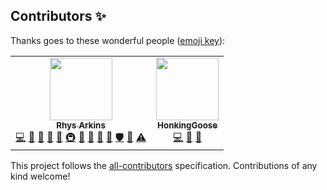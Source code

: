 
## Contributors ✨

Thanks goes to these wonderful people ([emoji key](https://allcontributors.org/docs/en/emoji-key)):

<!-- ALL-CONTRIBUTORS-LIST:START - Do not remove or modify this section -->
<!-- prettier-ignore-start -->
<!-- markdownlint-disable -->
<table>
  <tr>
    <td align="center"><a href="https://renovatebot.com/"><img src="https://avatars.githubusercontent.com/u/6311784?v=4?s=100" width="100px;" alt=""/><br /><sub><b>Rhys Arkins</b></sub></a><br /><a href="https://github.com/HonkingGoose/ renovate-contributors-cli/commits?author=rarkins" title="Code">💻</a> <a href="https://github.com/HonkingGoose/ renovate-contributors-cli/commits?author=rarkins" title="Documentation">📖</a> <a href="https://github.com/HonkingGoose/ renovate-contributors-cli/issues?q=author%3Ararkins" title="Bug reports">🐛</a> <a href="#data-rarkins" title="Data">🔣</a> <a href="#ideas-rarkins" title="Ideas, Planning, & Feedback">🤔</a> <a href="#infra-rarkins" title="Infrastructure (Hosting, Build-Tools, etc)">🚇</a> <a href="#maintenance-rarkins" title="Maintenance">🚧</a> <a href="#projectManagement-rarkins" title="Project Management">📆</a> <a href="#question-rarkins" title="Answering Questions">💬</a> <a href="https://github.com/HonkingGoose/ renovate-contributors-cli/pulls?q=is%3Apr+reviewed-by%3Ararkins" title="Reviewed Pull Requests">👀</a> <a href="#security-rarkins" title="Security">🛡️</a> <a href="#tool-rarkins" title="Tools">🔧</a> <a href="https://github.com/HonkingGoose/ renovate-contributors-cli/commits?author=rarkins" title="Tests">⚠️</a></td>
    <td align="center"><a href="https://github.com/HonkingGoose"><img src="https://avatars.githubusercontent.com/u/34918129?v=4?s=100" width="100px;" alt=""/><br /><sub><b>HonkingGoose</b></sub></a><br /><a href="https://github.com/HonkingGoose/ renovate-contributors-cli/commits?author=HonkingGoose" title="Code">💻</a> <a href="#projectManagement-HonkingGoose" title="Project Management">📆</a> <a href="#research-HonkingGoose" title="Research">🔬</a></td>
  </tr>
</table>

<!-- markdownlint-restore -->
<!-- prettier-ignore-end -->

<!-- ALL-CONTRIBUTORS-LIST:END -->

This project follows the [all-contributors](https://github.com/all-contributors/all-contributors) specification. Contributions of any kind welcome!